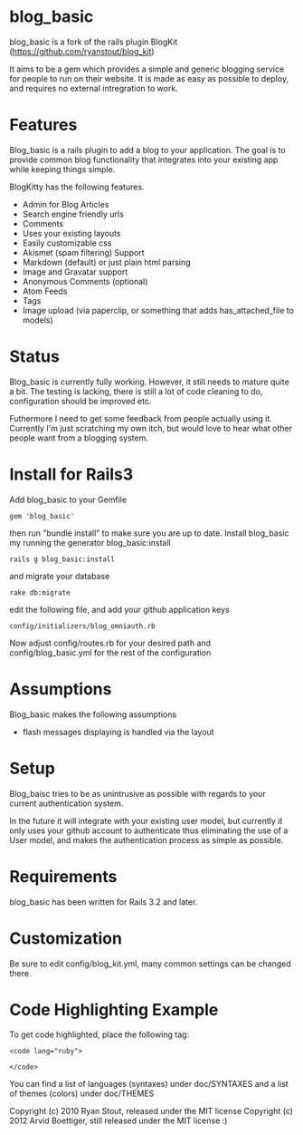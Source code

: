 blog_basic
=======

blog_basic is a fork of the rails plugin BlogKit (https://github.com/ryanstout/blog_kit)

It aims to be a gem which provides a simple and generic blogging service for people to run on their website.
It is made as easy as possible to deploy, and requires no external intregration to work.

Features
========

Blog_basic is a rails plugin to add a blog to your application.  The goal is to provide common blog
functionality that integrates into your existing app while keeping things simple.

BlogKitty has the following features.

+ Admin for Blog Articles
+ Search engine friendly urls
+ Comments
+ Uses your existing layouts
+ Easily customizable css
+ Akismet (spam filtering) Support
+ Markdown (default) or just plain html parsing
+ Image and Gravatar support
+ Anonymous Comments (optional)
+ Atom Feeds
+ Tags
+ Image upload (via paperclip, or something that adds has_attached_file to models)

Status
======

Blog_basic is currently fully working. However, it still needs to mature quite a bit. The testing is lacking, 
there is still a lot of code cleaning to do, configuration should be improved etc.

Futhermore I need to get some feedback from people actually using it. Currently I'm just scratching my own itch, but would love to
hear what other people want from a blogging system.

Install for Rails3
==================

Add blog_basic to your Gemfile

    gem 'blog_basic'

then run "bundle install" to make sure you are up to date. Install blog_basic my running the generator blog_basic:install

    rails g blog_basic:install

and migrate your database

    rake db:migrate

edit the following file, and add your github application keys

    config/initializers/blog_omniauth.rb

Now adjust config/routes.rb for your desired path and config/blog_basic.yml for the rest of the configuration

Assumptions
===========

Blog_basic makes the following assumptions

+ flash messages displaying is handled via the layout


Setup
=====

Blog_baisc tries to be as unintrusive as possible with regards to your current authentication system.

In the future it will integrate with your existing user model, but currently it only uses your github account to
authenticate thus eliminating the use of a User model, and makes the authentication process as simple as possible.

Requirements
============

blog_basic has been written for Rails 3.2 and later.

Customization
=============

Be sure to edit config/blog_kit.yml, many common settings can be changed there.

Code Highlighting Example
=========================

To get code highlighted, place the following tag:

    <code lang="ruby">

    </code>

You can find a list of languages (syntaxes) under doc/SYNTAXES and a list of themes (colors) under
doc/THEMES


Copyright (c) 2010 Ryan Stout, released under the MIT license
Copyright (c) 2012 Arvid Boettiger, still released under the MIT license :)
